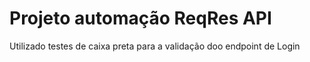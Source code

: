 # Projeto automação ReqRes API

Utilizado testes de caixa preta para a validação doo endpoint de Login